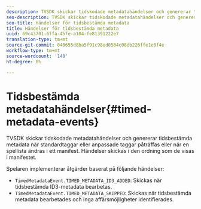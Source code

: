 ```yaml
---
description: TVSDK skickar tidskodade metadatahändelser och genererar tidsbestämda metadata när standardtaggar eller anpassade taggar påträffas eller när en spellista ändras i ett manifest. Händelser skickas i den ordning som de visas i manifestet.
seo-description: TVSDK skickar tidskodade metadatahändelser och genererar tidsbestämda metadata när standardtaggar eller anpassade taggar påträffas eller när en spellista ändras i ett manifest. Händelser skickas i den ordning som de visas i manifestet.
seo-title: Händelser för tidsbestämda metadata
title: Händelser för tidsbestämda metadata
uuid: 69c43701-6ffa-45fe-a104-fe81391222e7
translation-type: tm+mt
source-git-commit: 040655d8ba5f91c98ed0584c08db226ffe1e0f4e
workflow-type: tm+mt
source-wordcount: '148'
ht-degree: 0%

---
```



# Tidsbestämda metadatahändelser{#timed-metadata-events}

TVSDK skickar tidskodade metadatahändelser och genererar tidsbestämda metadata när standardtaggar eller anpassade taggar påträffas eller när en spellista ändras i ett manifest. Händelser skickas i den ordning som de visas i manifestet.

Spelaren implementerar åtgärder baserat på följande händelser:

* `TimedMetadataEvent.TIMED_METADATA_ID3_ADDED`: Skickas när tidsbestämda ID3-metadata bearbetas.
* `TimedMetadataEvent.TIMED_METADATA_SKIPPED`: Skickas när tidsbestämda metadata bearbetades och inga affärsmöjligheter identifierades.

